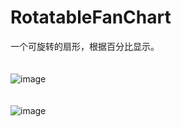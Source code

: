 # RotatableFanChart
一个可旋转的扇形，根据百分比显示。<br>
<br>
<br>
![image](https://github.com/lengyang183/RotatableFanChart/img_01.png)<br>
<br>
<br>
![image](https://github.com/lengyang183/RotatableFanChart/img_02.png)
